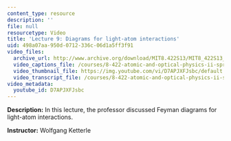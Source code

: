 ```yaml
---
content_type: resource
description: ''
file: null
resourcetype: Video
title: 'Lecture 9: Diagrams for light-atom interactions'
uid: 498a07aa-950d-0712-336c-06d1a5ff3f91
video_files:
  archive_url: http://www.archive.org/download/MIT8.422S13/MIT8_422S13_lec09_300k.mp4
  video_captions_file: /courses/8-422-atomic-and-optical-physics-ii-spring-2013/e22e0cfc93015a78b2772607f4492c19_D7APJXFJsbc.vtt
  video_thumbnail_file: https://img.youtube.com/vi/D7APJXFJsbc/default.jpg
  video_transcript_file: /courses/8-422-atomic-and-optical-physics-ii-spring-2013/fd692fd6ecf7faf4eeb992d655548bac_D7APJXFJsbc.pdf
video_metadata:
  youtube_id: D7APJXFJsbc
---
```


**Description:** In this lecture, the professor discussed Feyman diagrams for light-atom interactions.

**Instructor:** Wolfgang Ketterle